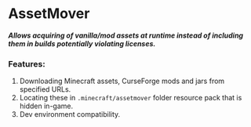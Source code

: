# AssetMover

***Allows acquiring of vanilla/mod assets at runtime instead of including them in builds potentially violating licenses.***

### Features:

1. Downloading Minecraft assets, CurseForge mods and jars from specified URLs.
2. Locating these in `.minecraft/assetmover` folder resource pack that is hidden in-game.
3. Dev environment compatibility.
